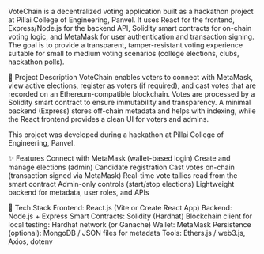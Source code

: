 VoteChain is a decentralized voting application built as a hackathon project at Pillai College of Engineering, Panvel. It uses React for the frontend, Express/Node.js for the backend API, Solidity smart contracts for on-chain voting logic, and MetaMask for user authentication and transaction signing. The goal is to provide a transparent, tamper-resistant voting experience suitable for small to medium voting scenarios (college elections, clubs, hackathon polls).


🚀 Project Description
VoteChain enables voters to connect with MetaMask, view active elections, register as voters (if required), and cast votes that are recorded on an Ethereum-compatible blockchain. Votes are processed by a Solidity smart contract to ensure immutability and transparency. A minimal backend (Express) stores off-chain metadata and helps with indexing, while the React frontend provides a clean UI for voters and admins.


This project was developed during a hackathon at Pillai College of Engineering, Panvel.


✨ Features
Connect with MetaMask (wallet-based login)
Create and manage elections (admin)
Candidate registration
Cast votes on-chain (transaction signed via MetaMask)
Real-time vote tallies read from the smart contract
Admin-only controls (start/stop elections)
Lightweight backend for metadata, user roles, and APIs


🧰 Tech Stack
Frontend: React.js (Vite or Create React App)
Backend: Node.js + Express
Smart Contracts: Solidity (Hardhat)
Blockchain client for local testing: Hardhat network (or Ganache)
Wallet: MetaMask
Persistence (optional): MongoDB / JSON files for metadata
Tools: Ethers.js / web3.js, Axios, dotenv
